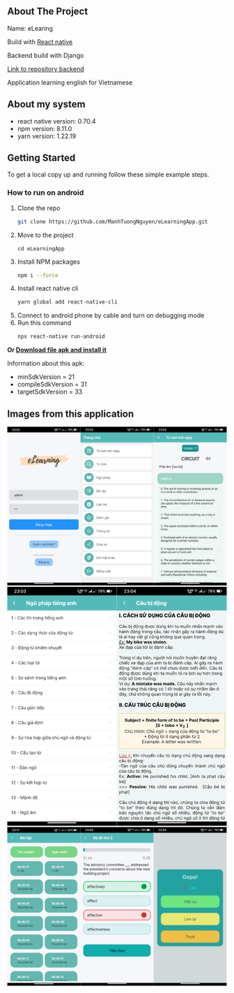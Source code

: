 ## About The Project
Name: eLearing

Build with [React native](https://reactnative.dev/)

Backend build with Django

[Link to repository backend](https://github.com/ManhTuongNguyen/eLearningApp_Backend)

Application learning english for Vietnamese
## About my system
* react native version: 0.70.4
* npm version: 8.11.0
* yarn version: 1.22.19

## Getting Started
To get a local copy up and running follow these simple example steps.
### How to run on android
1. Clone the repo
   ```sh
   git clone https://github.com/ManhTuongNguyen/eLearningApp.git
   ```
2. Move to the project
   ```
   cd eLearningApp
   ```
3. Install NPM packages
   ```sh
   npm i --force
   ```
4. Install react native cli
   ```sh
   yarn global add react-native-cli
   ```
5. Connect to android phone by cable and turn on debugging mode
6. Run this command
   ```sh
   npx react-native run-android
   ```
**Or [Download file apk and install it](https://github.com/ManhTuongNguyen/eLearningApp/releases/tag/v1.0.0)**

Information about this apk:
* minSdkVersion = 21
* compileSdkVersion = 31
* targetSdkVersion = 33

## Images from this application
![Pic1](./images/Pic1.png?raw=true)
![Pic2](./images/Pic2.png?raw=true)
![Pic3](./images/Pic3.png?raw=true)
